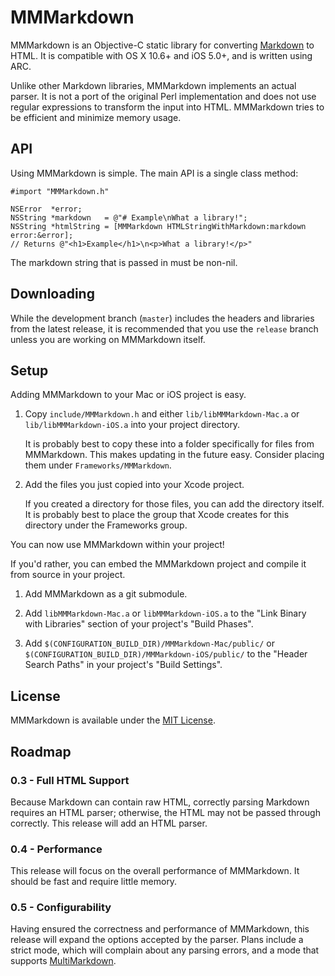 # MMMarkdown
MMMarkdown is an Objective-C static library for converting [Markdown][] to HTML. It is compatible with OS X 10.6+ and iOS 5.0+, and is written using ARC.

Unlike other Markdown libraries, MMMarkdown implements an actual parser. It is not a port of the original Perl implementation and does not use regular expressions to transform the input into HTML. MMMarkdown tries to be efficient and minimize memory usage.

[Markdown]: http://daringfireball.net/projects/markdown/

## API
Using MMMarkdown is simple. The main API is a single class method:

    #import "MMMarkdown.h"
    
    NSError  *error;
    NSString *markdown   = @"# Example\nWhat a library!";
    NSString *htmlString = [MMMarkdown HTMLStringWithMarkdown:markdown error:&error];
    // Returns @"<h1>Example</h1>\n<p>What a library!</p>"

The markdown string that is passed in must be non-nil.

## Downloading
While the development branch (`master`) includes the headers and libraries from the latest release, it is recommended that you use the `release` branch unless you are working on MMMarkdown itself.

## Setup
Adding MMMarkdown to your Mac or iOS project is easy.

1. Copy `include/MMMarkdown.h` and either `lib/libMMMarkdown-Mac.a` or `lib/libMMMarkdown-iOS.a` into your project directory.

    It is probably best to copy these into a folder specifically for files from MMMarkdown. This makes updating in the future easy. Consider placing them under `Frameworks/MMMarkdown`.

2. Add the files you just copied into your Xcode project.

    If you created a directory for those files, you can add the directory itself. It is probably best to place the group that Xcode creates for this directory under the Frameworks group.

You can now use MMMarkdown within your project!

If you'd rather, you can embed the MMMarkdown project and compile it from source in your project.

1. Add MMMarkdown as a git submodule.

2. Add `libMMMarkdown-Mac.a` or `libMMMarkdown-iOS.a` to the "Link Binary with Libraries" section of your project's "Build Phases".

3. Add `$(CONFIGURATION_BUILD_DIR)/MMMarkdown-Mac/public/` or `$(CONFIGURATION_BUILD_DIR)/MMMarkdown-iOS/public/` to the "Header Search Paths" in your project's "Build Settings".

## License
MMMarkdown is available under the [MIT License][].

[MIT License]: http://opensource.org/licenses/mit-license.php

## Roadmap
### 0.3 - Full HTML Support
Because Markdown can contain raw HTML, correctly parsing Markdown requires an HTML parser; otherwise, the HTML may not be passed through correctly. This release will add an HTML parser.

### 0.4 - Performance
This release will focus on the overall performance of MMMarkdown. It should be fast and require little memory.

### 0.5 - Configurability
Having ensured the correctness and performance of MMMarkdown, this release will expand the options accepted by the parser. Plans include a strict mode, which will complain about any parsing errors, and a mode that supports [MultiMarkdown][].

[MultiMarkdown]: http://fletcherpenney.net/multimarkdown/
